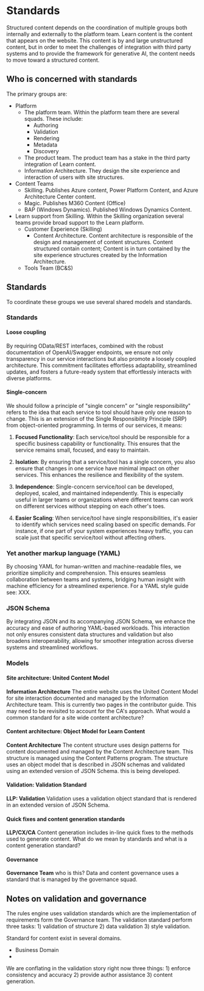 # Standards

Structured content depends on the coordination of multiple groups both internally and externally to the platform team. Learn content is the content that appears on the website. This content is by and large unstructured content, but in order to meet the challenges of integration with third party systems and to provide the framework for generative AI, the content needs to move toward a structured content.

## Who is concerned with standards

The primary groups are:
- Platform
	- The platform team. Within the platform team there are several squads. These include:
		- Authoring
		- Validation
		- Rendering
		- Metadata
		- Discovery
	- The product team. The product team has a stake in the third party integration of Learn content.
	- Information Architecture. They design the site experience and interaction of users with site structures.
- Content Teams
	- Skilling. Publishes Azure content, Power Platform Content, and Azure Architecture Center content.
	- Magic. Publishes M360 Content (Office)
	- BAP (Windows Dynamics). Published Windows Dynamics Content.
- Learn support from Skilling. Within the Skilling organization several teams provide broad support to the Learn platform.
	- Customer Experience (Skilling)
		- Content Architecture. Content architecture is responsible of the design and management of content structures. Content structured contain content; Content is in turn contained by the site experience structures created by the Information Architecture.
	- Tools Team (BC&S)

## Standards

To coordinate these groups we use several shared models and standards.

### Standards

#### Loose coupling

By requiring OData/REST interfaces, combined with the robust documentation of OpenAI/Swagger endpoints, we ensure not only transparency in our service interactions but also promote a loosely coupled architecture. This commitment facilitates effortless adaptability, streamlined updates, and fosters a future-ready system that effortlessly interacts with diverse platforms.

#### Single-concern

We should follow a principle of "single concern" or "single responsibility" refers to the idea that each service to tool should have only one reason to change. This is an extension of the Single Responsibility Principle (SRP) from object-oriented programming. In terms of our services, it means:

1. **Focused Functionality**: Each service/tool should be responsible for a specific business capability or functionality. This ensures that the service remains small, focused, and easy to maintain.
	  
2. **Isolation**: By ensuring that a service/tool  has a single concern, you also ensure that changes in one service have minimal impact on other services. This enhances the resilience and flexibility of the system.
	  
3. **Independence**: Single-concern service/tool  can be developed, deployed, scaled, and maintained independently. This is especially useful in larger teams or organizations where different teams can work on different services without stepping on each other's toes.

4. **Easier Scaling**: When service/tool have single responsibilities, it's easier to identify which services need scaling based on specific demands. For instance, if one part of your system experiences heavy traffic, you can scale just that specific service/tool without affecting others.

### Yet another markup language (YAML)

By choosing YAML for human-written and machine-readable files, we prioritize simplicity and comprehension. This ensures seamless collaboration between teams and systems, bridging human insight with machine efficiency for a streamlined experience. For a YAML style guide see: XXX.

### JSON Schema

By integrating JSON and its accompanying JSON Schema, we enhance the accuracy and ease of authoring YAML-based workloads. This interaction not only ensures consistent data structures and validation but also broadens interoperability, allowing for smoother integration across diverse systems and streamlined workflows.

### Models

#### Site architecture: United Content Model
**Information Architecture**
The entire website uses the United Content Model for site interaction documented and managed by the Information Architecture team. This is currently two pages in the contributor guide. This may need to be revisited to account for the CA's approach. What would a common standard for a site wide content architecture?

#### Content architecture: Object Model for Learn Content
**Content Architecture**
The content structure uses design patterns for content documented and managed by the Content Architecture team. This structure is managed using the Content Patterns program. The structure uses an object model that is described in JSON schemas and validated using an extended version of JSON Schema. this is being developed.

#### Validation: Validation Standard
**LLP: Validation**
Validation uses a validation object standard that is rendered in an extended version of JSON Schema.

#### Quick fixes and content generation standards
**LLP/CX/CA**
Content generation includes in-line quick fixes to the methods used to generate content. What do we mean by standards and what is a content generation standard?

#### Governance
**Governance Team** who is this?
Data and content governance uses a standard that is managed by the governance squad.

## Notes on validation and governance
The rules engine uses validation standards which are the implementation of requirements form the Governance team. The validation standard perform three tasks: 1) validation of structure 2) data validation 3) style validation.

Standard for content exist in several domains.

- Business Domain
- 

We are conflating in the validation story right now three things: 1) enforce consistency and accuracy 2) provide author assistance 3) content generation.
